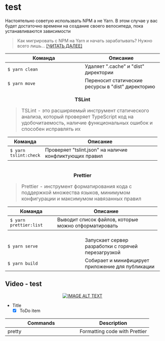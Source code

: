 # test

Настоятельно советую использвать NPM а не Yarn. В этом случае у вас будет достаточно времени на создание своего велосипеда, пока устанавливаются зависимости

> Как мигрировать с NPM на Yarn и начать зарабатывать? Нужно всего лишь... [[ЧИТАТЬ ДАЛЕЕ]](https://yarnpkg.com/docs/migrating-from-npm)

<table>
  <thead>
    <tr>
      <th width="50%">Команда</th>
      <th width="50%">Описание</th>
    </tr>
  </thead>
  <tbody>
    <!-- Команда: clean -->
    <tr>
      <td text="align">
        <code>$ yarn clean</code>
      </td>
      <td>Удаляет ".cache" и "dist" директории</td>
    </tr>
    <!-- Команда: move -->
    <tr>
      <td>
        <code>$ yarn move</code>
      </td>
      <td>Переносит статические ресурсы в "dist" директорию</td>
    </tr>
    <!-- Подтаблица: TSLint -->
    <tr>
      <td colspan="2">
        <p align="center">
          <b>TSLint</b>
        </p>
        <blockquote>
          <p>TSLint - это расширяемый инструмент статического анализа, который проверяет TypeScript код на удобочитаемость, наличие функциональных ошибок и способен исправлять их</p>
        </blockquote>
        <table>
          <thead colspan="2">
            <tr>
              <th>Команда</th>
              <th width="100%">Описание</th>
            </tr>
          </thead>
          <tbody>
            <!-- Команда: tslint:check -->
            <tr>
              <td>
                <code>$ yarn tslint:check</code>
              </td>
              <td>Проверяет "tslint.json" на наличие конфликтующих правил</td>
            </tr>
          </tbody>
        </table>
      </td>
    </tr>
    <!-- Подтаблица: Prettier -->
    <tr>
      <td colspan="2">
        <p align="center">
          <b>Prettier</b>
        </p>
        <blockquote>
          <p>Prettier - инструмент форматирования кода c поддержкой множества языков, минимумом конфигурации и максимумом навязанных правил</p>
        </blockquote>
        <table>
          <thead>
            <tr>
              <th>Команда</th>
              <th>Описание</th>
            </tr>
          </thead>
          <tbody>
            <!-- Команда: prettier:list -->
            <tr>
              <td>
                <code>$ yarn prettier:list</code>
              </td>
              <td>Выводит список файлов, которые можно отформатировать</td>
            </tr>
          </tbody>
        </table>
      </td>
    </tr>
    <!-- Команда: serve -->
    <tr>
      <td>
        <code>$ yarn serve</code>
      </td>
      <td>Запускает сервер разработки с горячей перезагрузкой</td>
    </tr>
    <!-- Команда: build -->
    <tr>
      <td>
        <code>$ yarn build</code>
      </td>
      <td>Собирает и минифицирует приложение для публикации</td>
    </tr>
  </tbody>
</table>

## Video - test

<div align="center">
  <a href="https://www.youtube.com/embed/drJwMlD9Mjo"><img src="https://i.ytimg.com/vi_webp/drJwMlD9Mjo/maxresdefault.webp" alt="IMAGE ALT TEXT"></a>
</div>

- Title
  - [x] ToDo item

<table>
  <thead>
    <tr>
      <th width="50%">Commands</th>
      <th width="50%">Description</th>
    </tr>
  </thead>
  <tbody>
    <tr>
      <td>pretty</td>
      <td>Formatting code with Prettier</td>
    </tr>
  </tbody>
</table>
